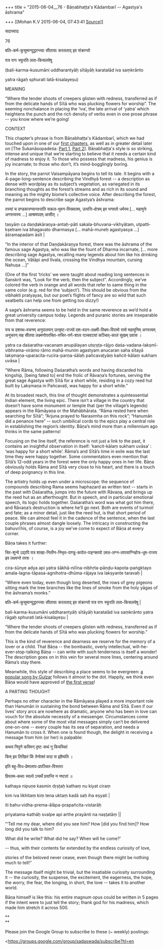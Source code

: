 +++
title = "2015-06-04__76 - Bāṇabhaṭṭa's Kādambarī -- Agastya's āshrama"

+++
[[Mohan K.V	2015-06-04, 07:43:41 [Source](https://groups.google.com/g/sadaswada/c/wxce6oUN6L0)]]



सदास्वादः

76

  

बलि-कर्म-कुसुमान्युद्धरन्त्याः सीतायाः करतलाद् इव संक्रान्तो

यत्र रागः स्फुरति लता-किसलयेषु 

(bali-karma-kusumāni uddharantyāḥ sītāyāḥ karatalād iva saṃkrānto

yatra rāgaḥ sphurati latā-kisalayeṣu)

  
  

MEANING

  

“Where the tender shoots of creepers glisten with redness, transferred as if from the delicate hands of Sītā who was plucking flowers for worship”. The seeming nonchalance in placing the ‘iva’, the late arrival of ‘yatra’ which heightens the punch and the rich density of verbs even in one prose phrase -- you know where we’re going!

  

CONTEXT

  

This chapter’s phrase is from Bāṇabhaṭṭa's Kādambarī, which we had touched upon in one of our [first chapters](https://groups.google.com/forum/#!topic/sadaswada/GxK13Ty-Ujg), as well as in greater detail later on \[The Śukanāsopadeśa: [Part 1](https://groups.google.com/forum/#!topic/sadaswada/5hUf_QQEKr0), [Part 2](https://groups.google.com/forum/#!topic/sadaswada/Z8XM4EnsWKs)\]. Bāṇabhaṭṭa's style is so striking, intense and unique that we’re starting to believe that it needs a certain kind of madness to enjoy it. To those who possess that madness, his genius is joy incarnate; to those who don’t, it’s mind-bogglingly boring.

  

In the story, the parrot Vaisampāyana begins to tell its tale. It begins with a 4-page-long-sentence describing the Vindhyā forest -- a description as dense with wordplay as its subject’s vegetation, as variegated in its branching thoughts as the forest’s streams and as rich in its sound and meaning as the mighty biome’s collective voice. After describing the forest, the parrot begins to describe sage Agastya’s āshrama:

  

तस्यां च दण्डकारण्यान्तःपाति सकल-भुवन-विख्यातम्, उत्पत्ति-क्षेत्रम् इव भगवतो धर्मस्य \[... महामुनेः अगस्त्यस्य ...\] आश्रमपदम् आसीत् ।

tasyāṃ ca daṇḍakāraṇya-antaḥ-pāti sakala-bhuvana-vikhyātam, utpatti-kṣetram iva bhagavato dharmasya \[... mahā-muneḥ agastyasya ...\] āśramapadam āsīt \|

  

“In the interior of that Daṇḍakāraṇya forest, there was the āshrama of the famous sage Agastya, who was like the fount of Dharma incarnate, \[... more describing sage Agastya, recalling many legends about him like his drinking the ocean, Vātāpi and Ilvala, crossing the Vindhya mountain, cursing Nahuṣa …\]”

  

(One of the first ‘tricks’ we were taught about reading long sentences in Sanskrit was, “Look for the verb, then the subject”. Accordingly, we’ve colored the verb in orange and all words that refer to same thing in the same color (e.g. red for the ‘subject’). This should be obvious from the vibhakti pratyayas, but our poet’s flights of fancy are so wild that such seatbelts can help one from getting too dizzy!)

  

A sage’s āshrama seems to be held in the same reverence as we’d hold a great university campus today. Legends and puranic stories are inseparable from that reverence:

  

यत्र च दशरथ-वचनम् अनुपालयन् उत्सृष्ट-राज्यो दश-वदन-लक्ष्मी-विभ्रम-विरामो रामो महामुनिम् अगस्त्यम् अनुचरन् सह सीतया लक्ष्मणोपरचित-रुचिर-पर्ण-शालः पञ्चवट्यां कञ्चित्-कालं सुखम् उवास ।

yatra ca daśaratha-vacanam anupālayan utsṛṣṭa-rājyo daśa-vadana-lakṣmī-vibhrama-virāmo rāmo mahā-munim agastyam anucaran saha sītayā lakṣmaṇa-uparacita-rucira-parṇa-śālaḥ pañcavaṭyāṃ kañcit-kālaṃ sukham uvāsa \|

  

“Where Rāma, following Daśaratha’s words and having discarded his kingship, \[being fated to\] end the frolic of Rāvaṇa’s fortunes, serving the great sage Agastya with Sītā for a short while, residing in a cozy reed hut built by Lakṣmaṇa in Pañcavaṭi, was happy for a short while.”

  

At its broadest reach, this line of thought demonstrates a quintessential Indian element, the living epic. There isn’t a village in the country that doesn’t have some monument or temple that (per the village’s legends) appears in the Rāmāyaṇa or the Mahābhārata. “Rāma rested here when searching for Sītā”; “Arjuna prayed to Narasimha on this rock”; “Hanumān did a penance here” -- such umbilical cords to the epics play a central role in establishing the region’s identity. Bāṇa’s mind more than a millennium ago thinks in the same patterns!

  

Focusing on the line itself, the reference is not just a link to the past, it contains an insightful observation in itself: ‘kancit-kālaṃ sukham uvāsa’ : ‘was happy for a short while’. Rāma’s and Sītā’s time in exile was the last time they were happy together. Some commentators even mention that Sītā’s 12-odd years in the forest were the only happy ones in her life. Bāṇa obviously holds Rāma and Sītā very close to his heart, and there is a touch of deep poignancy in this line.

  

The artistry holds up even under a microscope: the sequence of compounds describing Rama seems haphazard as written text -- starts in the past with Daśaratha, jumps into the future with Rāvaṇa, and brings up the reed hut as an afterthought. But in speech, and in particular emotional speech, its logic holds together. Daśaratha’s word was what got him there, and Rāvaṇa’s destruction is where he’ll go next. Both are events of turmoil and fate; as a minor detail, just like the reed hut, is that short period of peace. We can almost feel it in the cadence of the sentence, when the last couple phrases almost dangle loosely. The intricacy in constructing the bahuvrīhis, of course, is a joy we’ve come to expect of Bāṇa at every corner.

  

Bāṇa takes it further:

  

चिर-शून्ये ऽद्यापि यत्र शाखा-निलीन-निभृत-पाण्डु-कपोत-पङ्ग्क्तयो ऽमल-लग्न-तापसाग्निहोत्र-धूम-राजय इव लक्ष्यन्ते तरवः ।

cira-śūnye adya api yatra śākhā-nilīna-nibhṛta-pāṇḍu-kapota-paṅgktayo amala-lagna-tāpasa-agnihotra-dhūma-rājaya iva lakṣyante taravaḥ \|

  

“Where even today, even though long deserted, the rows of grey pigeons sitting mark the tree branches like the lines of smoke from the holy yāgas of the āshrama’s monks.”

  

बलि-कर्म-कुसुमान्युद्धरन्त्याः सीतायाः करतलाद् इव संक्रान्तो यत्र रागः स्फुरति लता-किसलयेषु \|

bali-karma-kusumāni uddharantyāḥ sītāyāḥ karatalād iva saṃkrānto yatra rāgaḥ sphurati latā-kisalayeṣu \|

  

“Where the tender shoots of creepers glisten with redness, transferred as if from the delicate hands of Sītā who was plucking flowers for worship.”

  

This is the kind of reverence and dearness we reserve for the memory of a lover or a child. That Bāṇa -- the bombastic, overly intellectual, will-he-ever-stop-talking Bāṇa -- can write with such tenderness is itself a wonder! The description goes on in this vein for several more lines, centering around Rāma’s stay there.

  

Meanwhile, this style of describing a place seems to be evergreen: [a popular song by Gulzar](https://www.youtube.com/watch?v=Y7JRWs9dvVo) follows it almost to the dot. Happily, we think even Bāṇa would have approved of [the first verse](http://gulzar101.blogspot.com/2011/10/chhod-aaye-hum-wo-galiyaan-maachis.html)!

  

A PARTING THOUGHT

  

Perhaps no other character in the Rāmāyaṇa played a more important role than Hanumān in sustaining the bond between Rāma and Sītā. Even if our lives’ story arcs are nowhere as dramatic, anyone who has been in love can vouch for the absolute necessity of a messenger. Circumstances come about where some of the most vital messages simply can’t be delivered one-on-one -- every couple has its sea of separation, and needs a Hanumān to cross it. When one is found though, the delight in receiving a message from him (or her) is palpable:

  

कथय निपुणे कस्मिन् दृष्टः कथं नु कियच्चिरं

किम् इव लिखितं किं तेनोक्तं कदा स इहैष्यति ।

इति बहु-विध-प्रेमालाप-प्रपञ्चित-विस्तराः

प्रियतम-कथाः स्वल्पे ऽप्यर्थे प्रयान्ति न नष्टतां ॥

kathaya nipuṇe kasmin dṛṣṭaḥ kathaṃ nu kiyat ciraṃ

kim iva likhitaṃ kiṃ tena uktaṃ kadā saḥ iha eṣyati \|

iti bahu-vidha-prema-ālāpa-prapañcita-vistarāḥ

priyatama-kathāḥ svalpe api arthe prayānti na naṣṭatāṃ \|\|

  

“‘Tell me my dear, where did you see him? How \[did you find him\]? How long did you talk to him?

What did he write? What did he say? When will he come?’

-- thus, with their contents far extended by the endless curiosity of love,

stories of the beloved never cease, even though there might be nothing much to tell!”

  

The message itself might be trivial, but the insatiable curiosity surrounding it -- the curiosity, the suspense, the excitement, the eagerness, the hope, the worry, the fear, the longing, in short, the love -- takes it to another world.

  

Bāṇa himself is like this: his entire magnum opus could be written in 5 pages if the intent were to just tell the story; thank god for his madness, which made him stretch it across 500.

**  
**

Please join the Google Group to subscribe to these (\~ weekly) postings:[](https://groups.google.com/group/sadaswada/subscribe?hl=en)

<https://groups.google.com/group/sadaswada/subscribe?hl=en 

  

